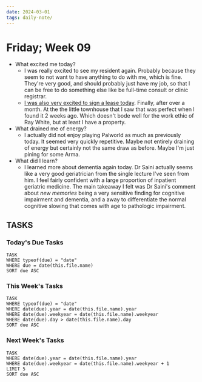 ```yaml
---
date: 2024-03-01
tags: daily-note/
---
```


#  Friday; Week  09


- What excited me today?
	- I was really excited to see my resident again. Probably because they seem to not want to have anything to do with me, which is fine. They're very good, and should probably just have my job, so that I can be free to do something else like be full-time consult or clinic registrar. 
	- [I was also very excited to sign a lease today](../../../House%20Hunting/2024/5-59-edward.md). Finally, after over a month. At the the little townhouse that I saw that was perfect when I found it 2 weeks ago. Which doesn't  bode well for the work ethic of Ray White, but at least I have a property. 
- What drained me of energy?
	- I actually did not enjoy playing Palworld as much as previously today. It seemed very quickly repetitive. Maybe not entirely draining of energy but certainly not the same draw as before. Maybe I'm just pining for some Arma. 
- What did I learn?
	- I learned more about dementia again today. Dr Saini actually seems like a very good geriatrician from the single lecture I've seen from him. I feel fairly confident with a large proportion of inpatient geriatric medicine. The main takeaway I felt was Dr Saini's comment about _new memories_ being a very sensitive finding for cognitive impairment and dementia, and a away to differentiate the normal cognitive slowing that comes with age to pathologic impairment. 


## TASKS



### Today's Due Tasks
```dataview
TASK 
WHERE typeof(due) = "date"
WHERE due = date(this.file.name)
SORT due ASC
```

### This Week's Tasks
```dataview
TASK 
WHERE typeof(due) = "date"
WHERE date(due).year = date(this.file.name).year
WHERE date(due).weekyear = date(this.file.name).weekyear
WHERE date(due).day > date(this.file.name).day
SORT due ASC
```

### Next Week's Tasks
```dataview
TASK 
WHERE date(due).year = date(this.file.name).year
WHERE date(due).weekyear = date(this.file.name).weekyear + 1
LIMIT 5
SORT due ASC
```